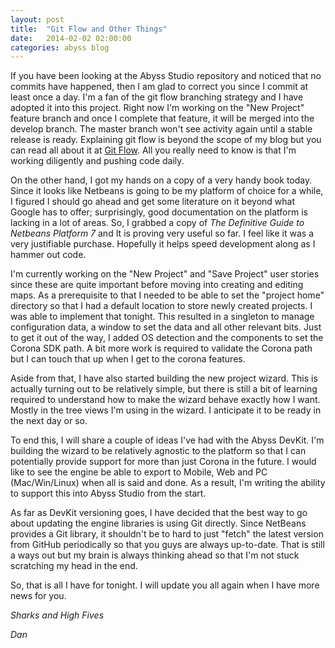 ```yaml
---
layout: post
title:  "Git Flow and Other Things"
date:   2014-02-02 02:00:00
categories: abyss blog
---
```


If you have been looking at the Abyss Studio repository and noticed that no
commits have happened, then I am glad to correct you since I commit at least
once a day. I'm a fan of the git flow branching strategy and I have
adopted it into this project. Right now I'm working on the "New Project"
feature branch and once I complete that feature, it will be merged into
the develop branch. The master branch won't see activity again until
a stable release is ready. Explaining git flow is beyond the scope
of my blog but you can read all about it at [Git Flow][gitflow]. All you
really need to know is that I'm working diligently and pushing code daily.

On the other hand, I got my hands on a copy of a very handy book today.
Since it looks like Netbeans is going to be my platform of choice for
a while, I figured I should go ahead and get some literature on it
beyond what Google has to offer; surprisingly, good documentation on
the platform is lacking in a lot of areas. So, I grabbed a copy of
_The Definitive Guide to Netbeans Platform 7_ and It is proving very useful
so far. I feel like it was a very justifiable purchase. Hopefully
it helps speed development along as I hammer out code.

I'm currently working on the "New Project" and "Save Project" user stories since
these are quite important before moving into creating and editing maps. As a
prerequisite to that I needed to be able to set the "project home" directory
so that I had a default location to store newly created projects. I was
able to implement that tonight. This resulted in a singleton to manage
configuration data, a window to set the data and all other relevant bits.
Just to get it out of the way, I added OS detection and the components to
set the Corona SDK path. A bit more work is required to validate the Corona
path but I can touch that up when I get to the corona features.

Aside from that, I have also started building the new project wizard. This
is actually turning out to be relatively simple, but there is still a bit of
learning required to understand how to make the wizard behave exactly how I 
want. Mostly in the tree views I'm using in the wizard. I anticipate it to
be ready in the next day or so.

To end this, I will share a couple of ideas I've had with the Abyss DevKit.
I'm building the wizard to be relatively agnostic to the platform so that
I can potentially provide support for more than just Corona in the future.
I would like to see the engine be able to export to Mobile, Web and PC
(Mac/Win/Linux) when all is said and done. As a result, I'm writing the
ability to support this into Abyss Studio from the start. 

As far as DevKit versioning goes, I have decided that the best way to go about 
updating the engine libraries is using Git directly. Since NetBeans provides a
Git library, it shouldn't be to hard to just "fetch" the latest version from 
GitHub periodically so that you guys are always up-to-date. That is still  a ways 
out but my brain is always thinking ahead so that I'm not stuck scratching my 
head in the end.

So, that is all I have for tonight. I will update you all again when I have
more news for you.

_Sharks and High Fives_

_Dan_

[gitflow]: http://nvie.com/posts/a-successful-git-branching-model/
